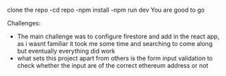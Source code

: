 clone the repo 
-cd repo
-npm install
-npm run dev
You are good to go

Challenges: 
- The main challenge was to configure firestore and add in the react app, as i wasnt familiar it took me some time and searching to come along but eventually everything did work
- what sets this project apart from others is the form input validation to check whether the input are of the correct ethereum address or not 
